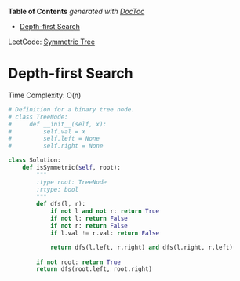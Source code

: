 <!-- START doctoc generated TOC please keep comment here to allow auto update -->
<!-- DON'T EDIT THIS SECTION, INSTEAD RE-RUN doctoc TO UPDATE -->
**Table of Contents**  *generated with [DocToc](https://github.com/thlorenz/doctoc)*

- [Depth-first Search](#depth-first-search)

<!-- END doctoc generated TOC please keep comment here to allow auto update -->

LeetCode: [Symmetric Tree](https://leetcode.com/problems/symmetric-tree/description/)

# Depth-first Search

Time Complexity: O(n)

```python
# Definition for a binary tree node.
# class TreeNode:
#     def __init__(self, x):
#         self.val = x
#         self.left = None
#         self.right = None

class Solution:
    def isSymmetric(self, root):
        """
        :type root: TreeNode
        :rtype: bool
        """
        def dfs(l, r):
            if not l and not r: return True
            if not l: return False
            if not r: return False
            if l.val != r.val: return False

            return dfs(l.left, r.right) and dfs(l.right, r.left)
        
        if not root: return True
        return dfs(root.left, root.right)
```
